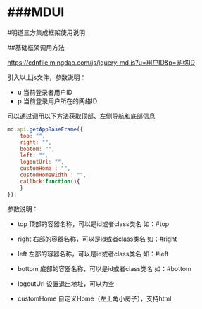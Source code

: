 ###MDUI
====

#明道三方集成框架使用说明


##基础框架调用方法

https://cdnfile.mingdao.com/js/jquery-md.js?u=用户ID&p=网络ID

引入以上js文件，参数说明：

*  u 当前登录者用户ID
*  p 当前登录用户所在的网络ID

可以通过调用以下方法获取顶部、左侧导航和底部信息

```javascript
md.api.getAppBaseFrame({
    top: "",
    right: "",
    bootom: "",
    left: "",
    logoutUrl: "",
    customHome : "",
    customHomeWidth : "",
    callbck:function(){
    }
});
```
参数说明：

*  top     顶部的容器名称，可以是id或者class类名  如：#top

*  right    右部的容器名称，可以是id或者class类名  如：#right

*  left     左部的容器名称，可以是id或者class类名  如：#left

*  bottom  底部的容器名称，可以是id或者class类名  如：#bottom

*  logoutUrl 设置退出地址，可以为空

*  customHome 自定义Home（左上角小房子），支持html


